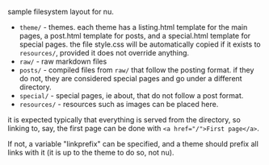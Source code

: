 sample filesystem layout for nu.

 - `theme/` - themes. each theme has a listing.html template for the main pages, a post.html template for posts, and a special.html template for special pages. the file style.css will be automatically copied if it exists to `resources/`, provided it does not override anything.
 - `raw/` - raw markdown files
 - `posts/` - compiled files from `raw/` that follow the posting format. if they do not, they are considered special pages and go under a different directory.
 - `special/` - special pages, ie about, that do not follow a post format.
 - `resources/` - resources such as images can be placed here.

it is expected typically that everything is served from the directory, so linking to, say, the first page can be done with `<a href="/">First page</a>`.

If not, a variable "linkprefix" can be specified, and a theme should prefix all links with it (it is up to the theme to do so, not nu).

